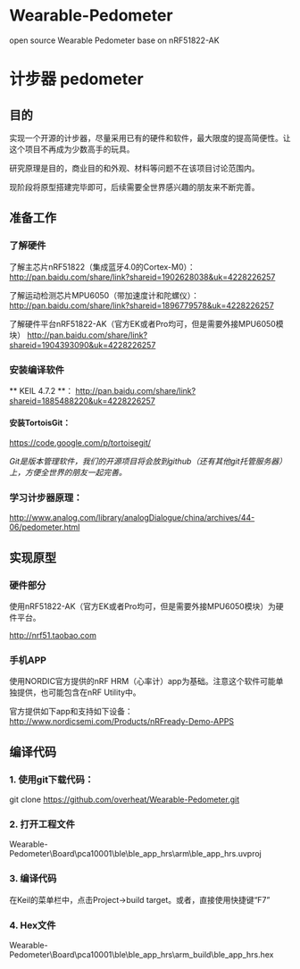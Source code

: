 Wearable-Pedometer
==================

open source Wearable Pedometer base on nRF51822-AK

# 计步器 pedometer
## 目的
实现一个开源的计步器，尽量采用已有的硬件和软件，最大限度的提高简便性。让这个项目不再成为少数高手的玩具。

研究原理是目的，商业目的和外观、材料等问题不在该项目讨论范围内。

现阶段将原型搭建完毕即可，后续需要全世界感兴趣的朋友来不断完善。

## 准备工作

### 了解硬件
了解主芯片nRF51822（集成蓝牙4.0的Cortex-M0）：
http://pan.baidu.com/share/link?shareid=1902628038&uk=4228226257

了解运动检测芯片MPU6050（带加速度计和陀螺仪）：
http://pan.baidu.com/share/link?shareid=1896779578&uk=4228226257

了解硬件平台nRF51822-AK（官方EK或者Pro均可，但是需要外接MPU6050模块）
http://pan.baidu.com/share/link?shareid=1904393090&uk=4228226257

### 安装编译软件
** KEIL 4.7.2 **：
http://pan.baidu.com/share/link?shareid=1885488220&uk=4228226257

#### 安装TortoisGit：
https://code.google.com/p/tortoisegit/

*Git是版本管理软件，我们的开源项目将会放到github（还有其他git托管服务器）上，方便全世界的朋友一起完善。*

### 学习计步器原理：
http://www.analog.com/library/analogDialogue/china/archives/44-06/pedometer.html


## 实现原型

### 硬件部分
使用nRF51822-AK（官方EK或者Pro均可，但是需要外接MPU6050模块）为硬件平台。

http://nrf51.taobao.com

### 手机APP
使用NORDIC官方提供的nRF HRM（心率计）app为基础。注意这个软件可能单独提供，也可能包含在nRF Utility中。

官方提供如下app和支持如下设备：
http://www.nordicsemi.com/Products/nRFready-Demo-APPS

## 编译代码
### 1. 使用git下载代码：
git clone https://github.com/overheat/Wearable-Pedometer.git

### 2. 打开工程文件
Wearable-Pedometer\Board\pca10001\ble\ble_app_hrs\arm\ble_app_hrs.uvproj

### 3. 编译代码
在Keil的菜单栏中，点击Project->build target。或者，直接使用快捷键“F7”

### 4. Hex文件
Wearable-Pedometer\Board\pca10001\ble\ble_app_hrs\arm\_build\ble_app_hrs.hex

